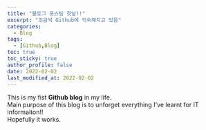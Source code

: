```yaml
---
title: "블로그 포스팅 첫날!!"
excerpt: "조금씩 Github에 익숙해지고 있음"
categories: 
  - Blog
tags: 
  - [Github,Blog]
toc: true
toc_sticky: true
author_profile: false
date: 2022-02-02
last_modified_at: 2022-02-02
---
```

This is my fist __Github blog__ in my life.  
Main purpose of this blog is to unforget everything I've learnt for IT informaiton!!  
Hopefully it works.  


